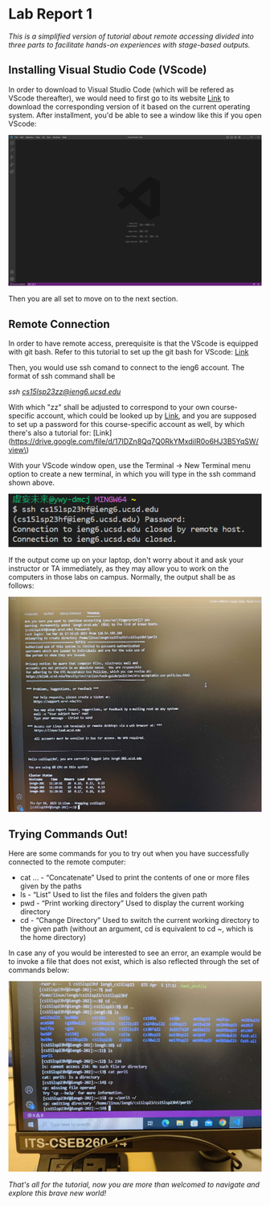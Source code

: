 # Lab Report 1

*This is a simplified version of tutorial about remote accessing divided into three parts to facilitate hands-on experiences with stage-based outputs.*

## Installing Visual Studio Code (VScode)

In order to download to Visual Studio Code (which will be refered as VScode thereafter), we would need to first go to its website [Link](https://code.visualstudio.com/) to download the corresponding version of it based on the current operating system. After installment, you'd be able to see a window like this if you open VScode:

![Image](VSCode.png)

Then you are all set to move on to the next section.

## Remote Connection

In order to have remote access, prerequisite is that the VScode is equipped with git bash. Refer to this tutorial to set up the git bash for VScode: [Link](https://stackoverflow.com/questions/42606837/how-do-i-use-bash-on-windows-from-the-visual-studio-code-integrated-terminal/50527994#50527994)

Then, you would use ssh comand to connect to the ieng6 account. The format of ssh command shall be 

*ssh cs15lsp23zz@ieng6.ucsd.edu*

With which "zz" shall be adjusted to correspond to your own course-specific account, which could be looked up by [Link](https://sdacs.ucsd.edu/~icc/index.php), and you are supposed to set up a password for this course-specific account as well, by which there's also a tutorial for: [Link](https://drive.google.com/file/d/17IDZn8Qq7Q0RkYMxdiIR0o6HJ3B5YqSW/view\)

With your VScode window open, use the Terminal → New Terminal menu option to create a new terminal, in which you will type in the ssh command shown above.

![Image](remote_control_1.png)

If the output come up on your laptop, don't worry about it and ask your instructor or TA immediately, as they may allow you to work on the computers in those labs on campus. Normally, the output shall be as follows:

![Image](remote_control_2.png)

## Trying Commands Out!

Here are some commands for you to try out when you have successfully connected to the remote computer:

* cat <path1> <path2> ... - “Concatenate” Used to print the contents of one or more files given by the paths
* ls <path> - “List” Used to list the files and folders the given path
* pwd - “Print working directory” Used to display the current working directory
* cd <path> - “Change Directory” Used to switch the current working directory to the given path (without an argument, cd is equivalent to cd ~, which is the home directory)

In case any of you would be interested to see an error, an example would be to invoke a file that does not exist, which is also reflected through the set of commands below:
  
![Image](commands.jpg)
  
*That's all for the tutorial, now you are more than welcomed to navigate and explore this brave new world!*
